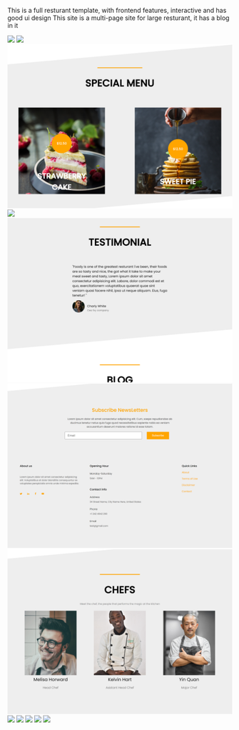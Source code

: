 This is a full resturant template, with frontend features, interactive and has good ui design
This site is a multi-page site for large resturant, it has a blog in it

<img src='./public/first.png' />
<img src='./public/second.png' />
<img src='./public/third.png' />
<img src='./public/menu.png' />
<img src='./public/testimonial (2).png' />
<img src='./public/footer.png' />
<img src='./public/chef.png' />
<img src='/public/contactS.png' />
<img src='/public/about.png' />
<img src='/public/news.png' />
<img src='/public/recipe.png' />
<img src='/public/service.png' />
